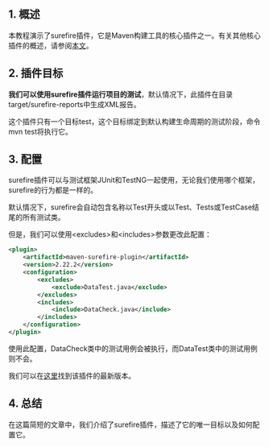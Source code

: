 ## 1. 概述

本教程演示了surefire插件，它是Maven构建工具的核心插件之一。有关其他核心插件的概述，请参阅[本文](https://www.baeldung.com/core-maven-plugins)。

## 2. 插件目标

**我们可以使用surefire插件运行项目的测试**，默认情况下，此插件在目录target/surefire-reports中生成XML报告。

这个插件只有一个目标test，这个目标绑定到默认构建生命周期的测试阶段，命令mvn test将执行它。

## 3. 配置

surefire插件可以与测试框架JUnit和TestNG一起使用，无论我们使用哪个框架，surefire的行为都是一样的。

默认情况下，surefire会自动包含名称以Test开头或以Test、Tests或TestCase结尾的所有测试类。

但是，我们可以使用<excludes\>和<includes\>参数更改此配置：

```xml
<plugin>
    <artifactId>maven-surefire-plugin</artifactId>
    <version>2.22.2</version>
    <configuration>
        <excludes>
            <exclude>DataTest.java</exclude>
        </excludes>
        <includes>
            <include>DataCheck.java</include>
        </includes>
    </configuration>
</plugin>
```

使用此配置，DataCheck类中的测试用例会被执行，而DataTest类中的测试用例则不会。

我们可以在[这里](https://search.maven.org/search?q=a:maven-surefire-plugin)找到该插件的最新版本。

## 4. 总结

在这篇简短的文章中，我们介绍了surefire插件，描述了它的唯一目标以及如何配置它。